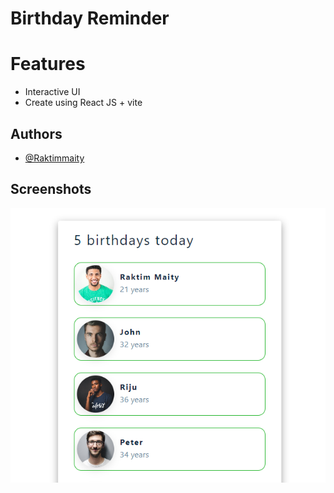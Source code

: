 # Birthday Reminder

# Features

- Interactive UI
- Create using React JS + vite


## Authors

- [@Raktimmaity](https://github.com/Raktimmaity)


## Screenshots

![App Screenshot](./birthday.png)